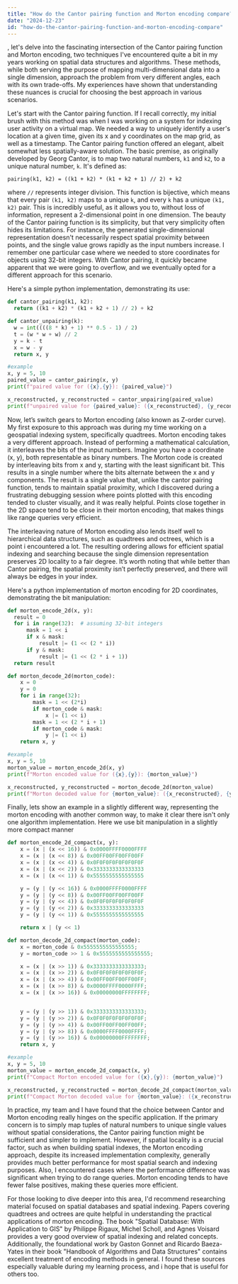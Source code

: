 ```yaml
---
title: "How do the Cantor pairing function and Morton encoding compare?"
date: "2024-12-23"
id: "how-do-the-cantor-pairing-function-and-morton-encoding-compare"
---
```


, let's delve into the fascinating intersection of the Cantor pairing function and Morton encoding, two techniques I've encountered quite a bit in my years working on spatial data structures and algorithms. These methods, while both serving the purpose of mapping multi-dimensional data into a single dimension, approach the problem from very different angles, each with its own trade-offs. My experiences have shown that understanding these nuances is crucial for choosing the best approach in various scenarios.

Let's start with the Cantor pairing function. If I recall correctly, my initial brush with this method was when I was working on a system for indexing user activity on a virtual map. We needed a way to uniquely identify a user's location at a given time, given its x and y coordinates on the map grid, as well as a timestamp. The Cantor pairing function offered an elegant, albeit somewhat less spatially-aware solution. The basic premise, as originally developed by Georg Cantor, is to map two natural numbers, `k1` and `k2`, to a unique natural number, `k`. It's defined as:

`pairing(k1, k2) = ((k1 + k2) * (k1 + k2 + 1) // 2) + k2`

where `//` represents integer division. This function is bijective, which means that every pair `(k1, k2)` maps to a unique `k`, and every `k` has a unique `(k1, k2)` pair. This is incredibly useful, as it allows you to, without loss of information, represent a 2-dimensional point in one dimension. The beauty of the Cantor pairing function is its simplicity, but that very simplicity often hides its limitations. For instance, the generated single-dimensional representation doesn't necessarily respect spatial proximity between points, and the single value grows rapidly as the input numbers increase. I remember one particular case where we needed to store coordinates for objects using 32-bit integers. With Cantor pairing, it quickly became apparent that we were going to overflow, and we eventually opted for a different approach for this scenario.

Here's a simple python implementation, demonstrating its use:

```python
def cantor_pairing(k1, k2):
  return ((k1 + k2) * (k1 + k2 + 1) // 2) + k2

def cantor_unpairing(k):
  w = int((((8 * k) + 1) ** 0.5 - 1) / 2)
  t = (w * w + w) // 2
  y = k - t
  x = w - y
  return x, y

#example
x, y = 5, 10
paired_value = cantor_pairing(x, y)
print(f"paired value for ({x},{y}): {paired_value}")

x_reconstructed, y_reconstructed = cantor_unpairing(paired_value)
print(f"unpaired value for {paired_value}: ({x_reconstructed}, {y_reconstructed})")
```

Now, let’s switch gears to Morton encoding (also known as Z-order curve). My first exposure to this approach was during my time working on a geospatial indexing system, specifically quadtrees. Morton encoding takes a very different approach. Instead of performing a mathematical calculation, it interleaves the bits of the input numbers. Imagine you have a coordinate (x, y), both representable as binary numbers. The Morton code is created by interleaving bits from x and y, starting with the least significant bit. This results in a single number where the bits alternate between the x and y components. The result is a single value that, unlike the cantor pairing function, tends to maintain spatial proximity, which I discovered during a frustrating debugging session where points plotted with this encoding tended to cluster visually, and it was really helpful. Points close together in the 2D space tend to be close in their morton encoding, that makes things like range queries very efficient.

The interleaving nature of Morton encoding also lends itself well to hierarchical data structures, such as quadtrees and octrees, which is a point i encountered a lot. The resulting ordering allows for efficient spatial indexing and searching because the single dimension representation preserves 2D locality to a fair degree. It’s worth noting that while better than Cantor pairing, the spatial proximity isn’t perfectly preserved, and there will always be edges in your index.

Here's a python implementation of morton encoding for 2D coordinates, demonstrating the bit manipulation:

```python
def morton_encode_2d(x, y):
  result = 0
  for i in range(32):  # assuming 32-bit integers
      mask = 1 << i
      if x & mask:
          result |= (1 << (2 * i))
      if y & mask:
          result |= (1 << (2 * i + 1))
  return result

def morton_decode_2d(morton_code):
    x = 0
    y = 0
    for i in range(32):
        mask = 1 << (2*i)
        if morton_code & mask:
            x |= (1 << i)
        mask = 1 << (2 * i + 1)
        if morton_code & mask:
            y |= (1 << i)
    return x, y

#example
x, y = 5, 10
morton_value = morton_encode_2d(x, y)
print(f"Morton encoded value for ({x},{y}): {morton_value}")

x_reconstructed, y_reconstructed = morton_decode_2d(morton_value)
print(f"Morton decoded value for {morton_value}: ({x_reconstructed}, {y_reconstructed})")
```

Finally, lets show an example in a slightly different way, representing the morton encoding with another common way, to make it clear there isn't only one algorithm implementation. Here we use bit manipulation in a slightly more compact manner

```python
def morton_encode_2d_compact(x, y):
    x = (x | (x << 16)) & 0x0000FFFF0000FFFF
    x = (x | (x << 8)) & 0x00FF00FF00FF00FF
    x = (x | (x << 4)) & 0x0F0F0F0F0F0F0F0F
    x = (x | (x << 2)) & 0x3333333333333333
    x = (x | (x << 1)) & 0x5555555555555555

    y = (y | (y << 16)) & 0x0000FFFF0000FFFF
    y = (y | (y << 8)) & 0x00FF00FF00FF00FF
    y = (y | (y << 4)) & 0x0F0F0F0F0F0F0F0F
    y = (y | (y << 2)) & 0x3333333333333333
    y = (y | (y << 1)) & 0x5555555555555555

    return x | (y << 1)

def morton_decode_2d_compact(morton_code):
    x = morton_code & 0x5555555555555555;
    y = morton_code >> 1 & 0x5555555555555555;

    x = (x | (x >> 1)) & 0x3333333333333333;
    x = (x | (x >> 2)) & 0x0F0F0F0F0F0F0F0F;
    x = (x | (x >> 4)) & 0x00FF00FF00FF00FF;
    x = (x | (x >> 8)) & 0x0000FFFF0000FFFF;
    x = (x | (x >> 16)) & 0x00000000FFFFFFFF;


    y = (y | (y >> 1)) & 0x3333333333333333;
    y = (y | (y >> 2)) & 0x0F0F0F0F0F0F0F0F;
    y = (y | (y >> 4)) & 0x00FF00FF00FF00FF;
    y = (y | (y >> 8)) & 0x0000FFFF0000FFFF;
    y = (y | (y >> 16)) & 0x00000000FFFFFFFF;
    return x, y

#example
x, y = 5, 10
morton_value = morton_encode_2d_compact(x, y)
print(f"Compact Morton encoded value for ({x},{y}): {morton_value}")

x_reconstructed, y_reconstructed = morton_decode_2d_compact(morton_value)
print(f"Compact Morton decoded value for {morton_value}: ({x_reconstructed}, {y_reconstructed})")
```

In practice, my team and I have found that the choice between Cantor and Morton encoding really hinges on the specific application. If the primary concern is to simply map tuples of natural numbers to unique single values without spatial considerations, the Cantor pairing function might be sufficient and simpler to implement. However, if spatial locality is a crucial factor, such as when building spatial indexes, the Morton encoding approach, despite its increased implementation complexity, generally provides much better performance for most spatial search and indexing purposes. Also, I encountered cases where the performance difference was significant when trying to do range queries. Morton encoding tends to have fewer false positives, making these queries more efficient.

For those looking to dive deeper into this area, I'd recommend researching material focused on spatial databases and spatial indexing. Papers covering quadtrees and octrees are quite helpful in understanding the practical applications of morton encoding. The book "Spatial Database: With Application to GIS" by Philippe Rigaux, Michel Scholl, and Agnes Voisard provides a very good overview of spatial indexing and related concepts. Additionally, the foundational work by Gaston Gonnet and Ricardo Baeza-Yates in their book "Handbook of Algorithms and Data Structures" contains excellent treatment of encoding methods in general. I found these sources especially valuable during my learning process, and i hope that is useful for others too.
